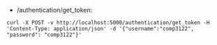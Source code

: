 * /authentication/get_token: 
```
curl -X POST -v http://localhost:5000/authentication/get_token -H 'Content-Type: application/json' -d '{"username":"comp3122", "password": "comp3122"}'
```

